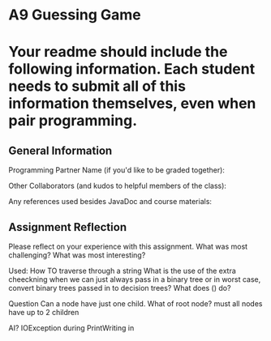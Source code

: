 # A9 Guessing Game

# Your readme should include the following information. Each student needs to submit all of this information themselves, even when pair programming. 

## General Information
Programming Partner Name (if you'd like to be graded together):

Other Collaborators (and kudos to helpful members of the class):

Any references used besides JavaDoc and course materials:

## Assignment Reflection

Please reflect on your experience with this assignment. What was most challenging? What was most interesting?

Used:
How TO traverse through a string 
What is the use of the extra cheeckning when we can just always pass in a binary tree or in worst case, convert binary trees passed in to decision trees? 
What does () do?

Question
Can a node have just one child. What of root node? must all nodes have up to 2 children

AI?
IOException during PrintWriting in
